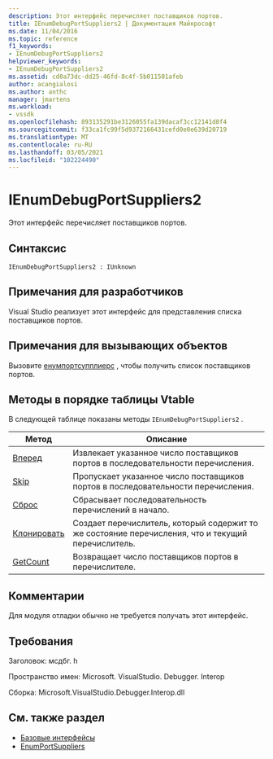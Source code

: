 ```yaml
---
description: Этот интерфейс перечисляет поставщиков портов.
title: IEnumDebugPortSuppliers2 | Документация Майкрософт
ms.date: 11/04/2016
ms.topic: reference
f1_keywords:
- IEnumDebugPortSuppliers2
helpviewer_keywords:
- IEnumDebugPortSuppliers2
ms.assetid: cd0a73dc-dd25-46fd-8c4f-5b011501afeb
author: acangialosi
ms.author: anthc
manager: jmartens
ms.workload:
- vssdk
ms.openlocfilehash: 893135291be3126055fa139dacaf3cc12141d8f4
ms.sourcegitcommit: f33ca1fc99f5d9372166431cefd0e0e639d20719
ms.translationtype: MT
ms.contentlocale: ru-RU
ms.lasthandoff: 03/05/2021
ms.locfileid: "102224490"
---
```

# <a name="ienumdebugportsuppliers2"></a>IEnumDebugPortSuppliers2
Этот интерфейс перечисляет поставщиков портов.

## <a name="syntax"></a>Синтаксис

```
IEnumDebugPortSuppliers2 : IUnknown
```

## <a name="notes-for-implementers"></a>Примечания для разработчиков
 Visual Studio реализует этот интерфейс для представления списка поставщиков портов.

## <a name="notes-for-callers"></a>Примечания для вызывающих объектов
 Вызовите [енумпортсупплиерс](../../../extensibility/debugger/reference/idebugcoreserver2-enumportsuppliers.md) , чтобы получить список поставщиков портов.

## <a name="methods-in-vtable-order"></a>Методы в порядке таблицы Vtable
 В следующей таблице показаны методы `IEnumDebugPortSuppliers2` .

|Метод|Описание|
|------------|-----------------|
|[Вперед](../../../extensibility/debugger/reference/ienumdebugportsuppliers2-next.md)|Извлекает указанное число поставщиков портов в последовательности перечисления.|
|[Skip](../../../extensibility/debugger/reference/ienumdebugportsuppliers2-skip.md)|Пропускает указанное число поставщиков портов в последовательности перечисления.|
|[Сброс](../../../extensibility/debugger/reference/ienumdebugportsuppliers2-reset.md)|Сбрасывает последовательность перечислений в начало.|
|[Клонировать](../../../extensibility/debugger/reference/ienumdebugportsuppliers2-clone.md)|Создает перечислитель, который содержит то же состояние перечисления, что и текущий перечислитель.|
|[GetCount](../../../extensibility/debugger/reference/ienumdebugportsuppliers2-getcount.md)|Возвращает число поставщиков портов в перечислителе.|

## <a name="remarks"></a>Комментарии
 Для модуля отладки обычно не требуется получать этот интерфейс.

## <a name="requirements"></a>Требования
 Заголовок: мсдбг. h

 Пространство имен: Microsoft. VisualStudio. Debugger. Interop

 Сборка: Microsoft.VisualStudio.Debugger.Interop.dll

## <a name="see-also"></a>См. также раздел
- [Базовые интерфейсы](../../../extensibility/debugger/reference/core-interfaces.md)
- [EnumPortSuppliers](../../../extensibility/debugger/reference/idebugcoreserver2-enumportsuppliers.md)
